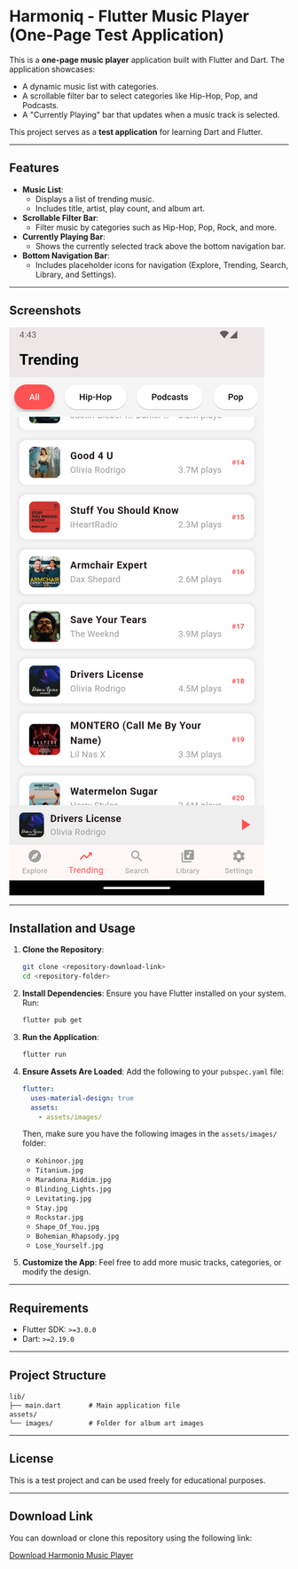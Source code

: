 
# Harmoniq - Flutter Music Player (One-Page Test Application)

This is a **one-page music player** application built with Flutter and Dart. The application showcases:
- A dynamic music list with categories.
- A scrollable filter bar to select categories like Hip-Hop, Pop, and Podcasts.
- A "Currently Playing" bar that updates when a music track is selected.

This project serves as a **test application** for learning Dart and Flutter.

---

## Features
- **Music List**:
  - Displays a list of trending music.
  - Includes title, artist, play count, and album art.
- **Scrollable Filter Bar**:
  - Filter music by categories such as Hip-Hop, Pop, Rock, and more.
- **Currently Playing Bar**:
  - Shows the currently selected track above the bottom navigation bar.
- **Bottom Navigation Bar**:
  - Includes placeholder icons for navigation (Explore, Trending, Search, Library, and Settings).

---

## Screenshots
![Screenshot](assets/images/Screenshot.png)

---

## Installation and Usage

1. **Clone the Repository**:
   ```bash
   git clone <repository-download-link>
   cd <repository-folder>
   ```

2. **Install Dependencies**:
   Ensure you have Flutter installed on your system. Run:
   ```bash
   flutter pub get
   ```

3. **Run the Application**:
   ```bash
   flutter run
   ```

4. **Ensure Assets Are Loaded**:
   Add the following to your `pubspec.yaml` file:
   ```yaml
   flutter:
     uses-material-design: true
     assets:
       - assets/images/
   ```

   Then, make sure you have the following images in the `assets/images/` folder:
   - `Kohinoor.jpg`
   - `Titanium.jpg`
   - `Maradona_Riddim.jpg`
   - `Blinding_Lights.jpg`
   - `Levitating.jpg`
   - `Stay.jpg`
   - `Rockstar.jpg`
   - `Shape_Of_You.jpg`
   - `Bohemian_Rhapsody.jpg`
   - `Lose_Yourself.jpg`

5. **Customize the App**:
   Feel free to add more music tracks, categories, or modify the design.

---

## Requirements
- Flutter SDK: `>=3.0.0`
- Dart: `>=2.19.0`

---

## Project Structure
```
lib/
├── main.dart       # Main application file
assets/
└── images/         # Folder for album art images
```

---

## License
This is a test project and can be used freely for educational purposes.

---

## Download Link

You can download or clone this repository using the following link:

[Download Harmoniq Music Player](https://github.com/nathija-nimantha/harmoniq-music-player)
